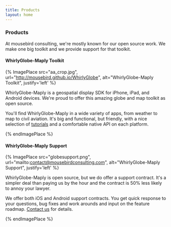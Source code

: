 ```yaml
---
title: Products
layout: home
---
```


### Products

At mousebird consulting, we're mostly known for our open source work.  We make one big toolkit and we provide support for that toolkit.

#### WhirlyGlobe-Maply Toolkit

{% ImagePlace src="aa_crop.jpg", url="http://mousebird.github.io/WhirlyGlobe", alt="WhirlyGlobe-Maply Toolkit", justify='left' %}

WhirlyGlobe-Maply is a geospatial display SDK for iPhone, iPad, and Android devices.  We're proud to offer this amazing globe and map toolkit as open source.

You'll find WhirlyGlobe-Maply in a wide variety of apps, from weather to map to civil aviation. It's big and functional, but friendly, with a nice selection of [tutorials](https://mousebird.github.io/WhirlyGlobe/tutorial/) and a comfortable native API on each platform.

{% endImagePlace %}

#### WhirlyGlobe-Maply Support

{% ImagePlace src="globesupport.png", url="mailto:contact@mousebirdconsulting.com", alt="WhirlyGlobe-Maply Support", justify='left' %}

WhirlyGlobe-Maply is open source, but we do offer a support contract.  It's a simpler deal than paying us by the hour and the contract is 50% less likely to annoy your lawyer.

We offer both iOS and Android support contracts.  You get quick response to your questions, bug fixes and work arounds and input on the feature roadmap.  [Contact us](mailto:contact@mousebirdconsulting.com) for details.

{% endImagePlace %}

